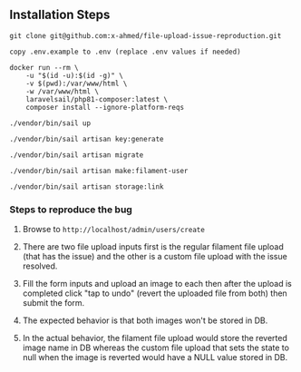 ## Installation Steps

```
git clone git@github.com:x-ahmed/file-upload-issue-reproduction.git
```

```
copy .env.example to .env (replace .env values if needed)
```

```
docker run --rm \
    -u "$(id -u):$(id -g)" \
    -v $(pwd):/var/www/html \
    -w /var/www/html \
    laravelsail/php81-composer:latest \
    composer install --ignore-platform-reqs
```
 
```
./vendor/bin/sail up
```

```
./vendor/bin/sail artisan key:generate
```

```
./vendor/bin/sail artisan migrate
```

```
./vendor/bin/sail artisan make:filament-user
```

```
./vendor/bin/sail artisan storage:link
```


### Steps to reproduce the bug

1. Browse to `http://localhost/admin/users/create`

2. There are two file upload inputs first is the regular filament file upload (that has the issue) and the other is a custom file upload with the issue resolved.

3. Fill the form inputs and upload an image to each then after the upload is completed click "tap to undo" (revert the uploaded file from both) then submit the form.

4. The expected behavior is that both images won't be stored in DB.

5. In the actual behavior, the filament file upload would store the reverted image name in DB whereas the custom file upload that sets the state to null when the image is reverted would have a NULL value stored in DB.
